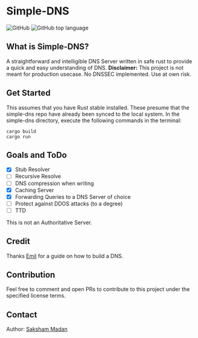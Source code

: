 # Simple-DNS

<img alt="GitHub" src="https://img.shields.io/github/license/Hawk453/simple-dns?style=flat-square"> <img alt="GitHub top language" src="https://img.shields.io/github/languages/top/Hawk453/simple-dns?style=flat-square&color=44AA44">

## What is Simple-DNS?

A straightforward and intelligible DNS Server written in safe rust to provide a quick and easy understanding of DNS.
**Disclaimer:** This project is not meant for production usecase. No DNSSEC implemented. Use at own risk.

## Get Started

This assumes that you have Rust stable installed. These presume that the simple-dns repo have already been synced to the local system. In the simple-dns directory, execute the following commands in the terminal:

```shell
cargo build
cargo run
```

## Goals and ToDo

- [x] Stub Resolver
- [ ] Recursive Resolve
- [ ] DNS compression when writing
- [X] Caching Server
- [X] Forwarding Queries to a DNS Server of choice
- [ ] Protect against DDOS attacks (to a degree)
- [ ] TTD

This is not an Authoritative Server.

## Credit

Thanks [Emil](https://github.com/EmilHernvall) for a guide on how to build a DNS.

## Contribution

Feel free to comment and open PRs to contribute to this project under the specified license terms.

## Contact

Author: [Saksham Madan](mailto:contact_saksham.unserialize@simplelogin.co) 